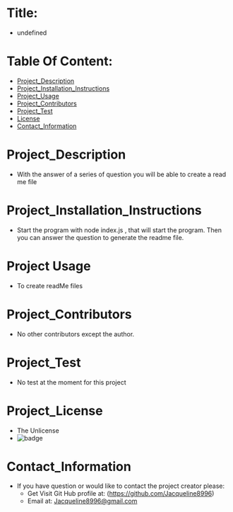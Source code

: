 
# Title:
*    undefined

# Table Of Content:
* [Project_Description](#Project_Description)
* [Project_Installation_Instructions](#Project_Installation_Instructions)
* [Project_Usage](#Project_Usage)
* [Project_Contributors](#Project_Contributors)
* [Project_Test](#Project_Test)
* [License](#Project_license)
* [Contact_Information](#Contact_Information)

# Project_Description
* With the answer of a series of question you will be able to create a read me file

# Project_Installation_Instructions
* Start the program with node index.js , that will start the program. Then you can answer the question to generate the readme file.

# Project Usage
* To create readMe files 

# Project_Contributors
* No other contributors except the author.

# Project_Test
* No test at the moment for this project

# Project_License
* The Unlicense
* ![badge](https://img.shields.io/static/v1?label=Project_License&message=The_Unlicense&color=teal)

# Contact_Information
* If you have question or would like to contact the project creator please:
    * Get Visit Git Hub profile at: (https://github.com/Jacqueline8996)
    * Email at: Jacqueline8996@gmail.com

        